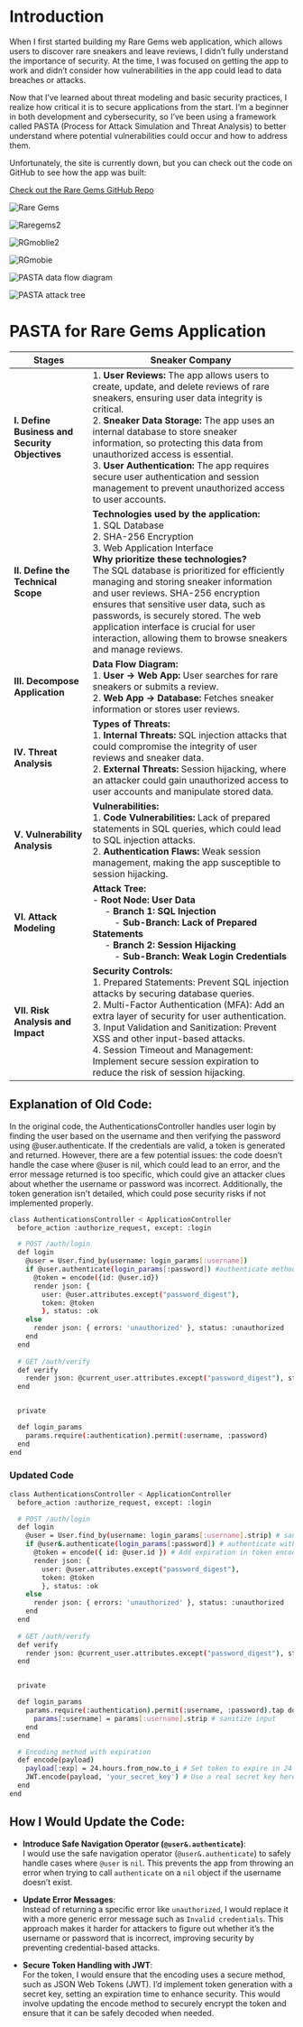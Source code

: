 # Introduction
When I first started building my Rare Gems web application, which allows users to discover rare sneakers and leave reviews, I didn’t fully understand the importance of security. At the time, I was focused on getting the app to work and didn’t consider how vulnerabilities in the app could lead to data breaches or attacks.

Now that I’ve learned about threat modeling and basic security practices, I realize how critical it is to secure applications from the start. I’m a beginner in both development and cybersecurity, so I’ve been using a framework called PASTA (Process for Attack Simulation and Threat Analysis) to better understand where potential vulnerabilities could occur and how to address them.

Unfortunately, the site is currently down, but you can check out the code on GitHub to see how the app was built:

[Check out the Rare Gems GitHub Repo](https://github.com/VirginieBonhomme/Rare-Gems?tab=readme-ov-file#libraries-and-dependencies)


![Rare Gems](https://github.com/user-attachments/assets/c8b7cdd7-75c0-45a1-ad32-5f33564fa9d0)

![Raregems2](https://github.com/user-attachments/assets/4b28dfe4-1955-41b2-b546-b4b748b01319)

![RGmoblie2](https://github.com/user-attachments/assets/849d8280-3fb9-4be8-bfe4-a9498b0c6d3d)


![RGmobie](https://github.com/user-attachments/assets/981820b1-5f01-484b-a9e8-dcdcd6370537)

![PASTA data flow diagram](https://github.com/user-attachments/assets/1a92b905-0a82-44b2-9203-69dc9898376a)

![PASTA attack tree](https://github.com/user-attachments/assets/d306a075-38b1-4022-8c27-910717703cd8)



# PASTA for Rare Gems Application

| **Stages**                        | **Sneaker Company**                                                                                                                                                             |
|------------------------------------|---------------------------------------------------------------------------------------------------------------------------------------------------------------------------------|
| **I. Define Business and Security Objectives** | 1. **User Reviews:** The app allows users to create, update, and delete reviews of rare sneakers, ensuring user data integrity is critical.<br>2. **Sneaker Data Storage:** The app uses an internal database to store sneaker information, so protecting this data from unauthorized access is essential.<br>3. **User Authentication:** The app requires secure user authentication and session management to prevent unauthorized access to user accounts. |
| **II. Define the Technical Scope**            | **Technologies used by the application:** <br>1. SQL Database <br>2. SHA-256 Encryption <br>3. Web Application Interface <br> **Why prioritize these technologies?** <br> The SQL database is prioritized for efficiently managing and storing sneaker information and user reviews. SHA-256 encryption ensures that sensitive user data, such as passwords, is securely stored. The web application interface is crucial for user interaction, allowing them to browse sneakers and manage reviews. |
| **III. Decompose Application**               | **Data Flow Diagram:** <br>1. **User → Web App:** User searches for rare sneakers or submits a review. <br>2. **Web App → Database:** Fetches sneaker information or stores user reviews. |
| **IV. Threat Analysis**                      | **Types of Threats:** <br>1. **Internal Threats:** SQL injection attacks that could compromise the integrity of user reviews and sneaker data. <br>2. **External Threats:** Session hijacking, where an attacker could gain unauthorized access to user accounts and manipulate stored data. |
| **V. Vulnerability Analysis**                | **Vulnerabilities:** <br>1. **Code Vulnerabilities:** Lack of prepared statements in SQL queries, which could lead to SQL injection attacks. <br>2. **Authentication Flaws:** Weak session management, making the app susceptible to session hijacking. |
| **VI. Attack Modeling**                      | **Attack Tree:** <br>- **Root Node: User Data** <br> &nbsp;&nbsp;&nbsp;&nbsp; - **Branch 1: SQL Injection** <br> &nbsp;&nbsp;&nbsp;&nbsp;&nbsp;&nbsp;&nbsp;&nbsp; - **Sub-Branch: Lack of Prepared Statements** <br> &nbsp;&nbsp;&nbsp;&nbsp; - **Branch 2: Session Hijacking** <br> &nbsp;&nbsp;&nbsp;&nbsp;&nbsp;&nbsp;&nbsp;&nbsp; - **Sub-Branch: Weak Login Credentials** |
| **VII. Risk Analysis and Impact**            | **Security Controls:** <br>1. Prepared Statements: Prevent SQL injection attacks by securing database queries. <br>2. Multi-Factor Authentication (MFA): Add an extra layer of security for user authentication. <br>3. Input Validation and Sanitization: Prevent XSS and other input-based attacks. <br>4. Session Timeout and Management: Implement secure session expiration to reduce the risk of session hijacking. |


## Explanation of Old Code:
In the original code, the AuthenticationsController handles user login by finding the user based on the username and then verifying the password using @user.authenticate. If the credentials are valid, a token is generated and returned. However, there are a few potential issues: the code doesn’t handle the case where @user is nil, which could lead to an error, and the error message returned is too specific, which could give an attacker clues about whether the username or password was incorrect. Additionally, the token generation isn't detailed, which could pose security risks if not implemented properly.


```bash
class AuthenticationsController < ApplicationController
  before_action :authorize_request, except: :login

  # POST /auth/login
  def login
    @user = User.find_by(username: login_params[:username])
    if @user.authenticate(login_params[:password]) #authenticate method provided by Bcrypt and 'has_secure_password'
      @token = encode({id: @user.id})
      render json: {
        user: @user.attributes.except("password_digest"),
        token: @token
        }, status: :ok
    else
      render json: { errors: 'unauthorized' }, status: :unauthorized
    end
  end
  
  # GET /auth/verify
  def verify
    render json: @current_user.attributes.except("password_digest"), status: :ok
  end


  private

  def login_params
    params.require(:authentication).permit(:username, :password)
  end
end
```

### Updated Code
```bash
class AuthenticationsController < ApplicationController
  before_action :authorize_request, except: :login

  # POST /auth/login
  def login
    @user = User.find_by(username: login_params[:username].strip) # sanitize input
    if @user&.authenticate(login_params[:password]) # authenticate with BCrypt
      @token = encode({ id: @user.id }) # Add expiration in token encoding
      render json: {
        user: @user.attributes.except("password_digest"),
        token: @token
        }, status: :ok
    else
      render json: { errors: 'unauthorized' }, status: :unauthorized
    end
  end
  
  # GET /auth/verify
  def verify
    render json: @current_user.attributes.except("password_digest"), status: :ok
  end


  private

  def login_params
    params.require(:authentication).permit(:username, :password).tap do |params|
      params[:username] = params[:username].strip # sanitize input
    end
  end

  # Encoding method with expiration
  def encode(payload)
    payload[:exp] = 24.hours.from_now.to_i # Set token to expire in 24 hours
    JWT.encode(payload, 'your_secret_key') # Use a real secret key here
  end
end
```


## How I Would Update the Code:

- **Introduce Safe Navigation Operator (`@user&.authenticate`)**:  
  I would use the safe navigation operator (`@user&.authenticate`) to safely handle cases where `@user` is `nil`. This prevents the app from throwing an error when trying to call `authenticate` on a `nil` object if the username doesn’t exist.
  
- **Update Error Messages**:  
 Instead of returning a specific error like `unauthorized`, I would replace it with a more generic error message such as `Invalid credentials`. This approach makes it harder for attackers to figure out whether it’s the username or password that is incorrect, improving security by preventing credential-based attacks.

- **Secure Token Handling with JWT**:  
For the token, I would ensure that the encoding uses a secure method, such as JSON Web Tokens (JWT). I’d implement token generation with a secret key, setting an expiration time to enhance security. This would involve updating the encode method to securely encrypt the token and ensure that it can be safely decoded when needed.

